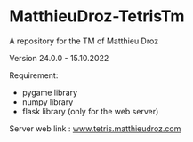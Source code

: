 # MatthieuDroz-TetrisTm
A repository for the TM of Matthieu Droz

Version 24.0.0 - 15.10.2022

Requirement: 
- pygame library
- numpy library
- flask library (only for the web server)

Server web link : www.tetris.matthieudroz.com
